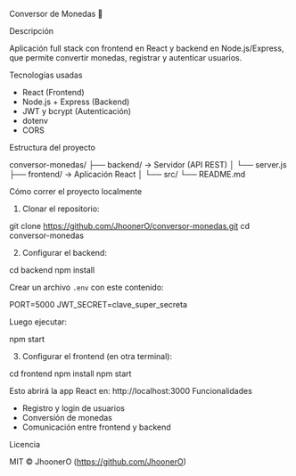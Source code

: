 Conversor de Monedas 💱

Descripción

Aplicación full stack con frontend en React y backend en Node.js/Express, que permite convertir monedas, registrar y autenticar usuarios.

Tecnologías usadas

- React (Frontend)
- Node.js + Express (Backend)
- JWT y bcrypt (Autenticación)
- dotenv
- CORS

Estructura del proyecto

conversor-monedas/
├── backend/     → Servidor (API REST)
│   └── server.js
├── frontend/    → Aplicación React
│   └── src/
└── README.md

Cómo correr el proyecto localmente

1. Clonar el repositorio:

git clone https://github.com/JhoonerO/conversor-monedas.git
cd conversor-monedas

2. Configurar el backend:

cd backend
npm install

Crear un archivo `.env` con este contenido:

PORT=5000
JWT_SECRET=clave_super_secreta

Luego ejecutar:

npm start

3. Configurar el frontend (en otra terminal):

cd frontend
npm install
npm start

Esto abrirá la app React en: http://localhost:3000
Funcionalidades
- Registro y login de usuarios
- Conversión de monedas
- Comunicación entre frontend y backend

Licencia

MIT © JhoonerO (https://github.com/JhoonerO)
